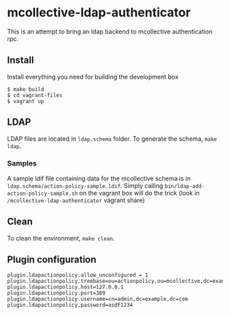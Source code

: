 # mcollective-ldap-authenticator

This is an attempt to bring an ldap backend to mcollective authentication rpc.

## Install

Install everything you need for building the development box
```
$ make build
$ cd vagrant-files
$ vagrant up
```

## LDAP

LDAP files are located in `ldap.schema` folder. To generate the schema, `make ldap`.

### Samples

A sample ldif file containing data for the mcollective schema is in `ldap.schema/action-policy-sample.ldif`. Simply calling `bin/ldap-add-action-policy-sample.sh` on the vagrant box will do the trick (look in `/mcollective-ldap-authenticator` vagrant share)

## Clean

To clean the environment, `make clean`.

## Plugin configuration

```
plugin.ldapactionpolicy.allow_unconfigured = 1
plugin.ldapactionpolicy.treebase=ou=actionpolicy,ou=mcollective,dc=example,dc=com
plugin.ldapactionpolicy.host=127.0.0.1
plugin.ldapactionpolicy.port=389
plugin.ldapactionpolicy.username=cn=admin,dc=example,dc=com
plugin.ldapactionpolicy.password=asdF1234
```
